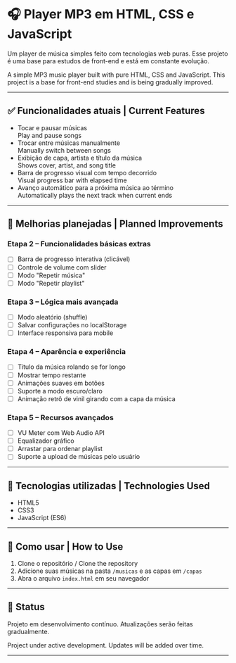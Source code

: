 # 🎧 Player MP3 em HTML, CSS e JavaScript

Um player de música simples feito com tecnologias web puras. Esse projeto é uma base para estudos de front-end e está em constante evolução.

A simple MP3 music player built with pure HTML, CSS and JavaScript. This project is a base for front-end studies and is being gradually improved.

---

## ✅ Funcionalidades atuais | Current Features

- Tocar e pausar músicas  
  Play and pause songs  
- Trocar entre músicas manualmente  
  Manually switch between songs  
- Exibição de capa, artista e título da música  
  Shows cover, artist, and song title  
- Barra de progresso visual com tempo decorrido  
  Visual progress bar with elapsed time  
- Avanço automático para a próxima música ao término  
  Automatically plays the next track when current ends  

---

## 🚧 Melhorias planejadas | Planned Improvements

### Etapa 2 – Funcionalidades básicas extras
- [ ] Barra de progresso interativa (clicável)
- [ ] Controle de volume com slider
- [ ] Modo "Repetir música"
- [ ] Modo "Repetir playlist"

### Etapa 3 – Lógica mais avançada
- [ ] Modo aleatório (shuffle)
- [ ] Salvar configurações no localStorage
- [ ] Interface responsiva para mobile

### Etapa 4 – Aparência e experiência
- [ ] Título da música rolando se for longo
- [ ] Mostrar tempo restante
- [ ] Animações suaves em botões
- [ ] Suporte a modo escuro/claro
- [ ] Animação retrô de vinil girando com a capa da música

### Etapa 5 – Recursos avançados
- [ ] VU Meter com Web Audio API
- [ ] Equalizador gráfico
- [ ] Arrastar para ordenar playlist
- [ ] Suporte a upload de músicas pelo usuário

---

## 📁 Tecnologias utilizadas | Technologies Used

- HTML5  
- CSS3  
- JavaScript (ES6)

---

## 🚀 Como usar | How to Use

1. Clone o repositório / Clone the repository  
2. Adicione suas músicas na pasta `/musicas` e as capas em `/capas`  
3. Abra o arquivo `index.html` em seu navegador

---

## 📌 Status

Projeto em desenvolvimento contínuo. Atualizações serão feitas gradualmente.

Project under active development. Updates will be added over time.

---
